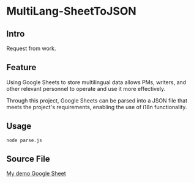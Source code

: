 # MultiLang-SheetToJSON

## Intro

Request from work.

## Feature

Using Google Sheets to store multilingual data allows PMs, writers, and other relevant personnel to operate and use it more effectively.

Through this project, Google Sheets can be parsed into a JSON file that meets the project's requirements, enabling the use of i18n functionality.

## Usage

```shell
node parse.js
```

## Source File

[My demo Google Sheet](https://docs.google.com/spreadsheets/d/1TUei38N3_b2titiyhhmw7cjBCHihawiFbD7gPt8jDeA/edit?gid=0#gid=0)
